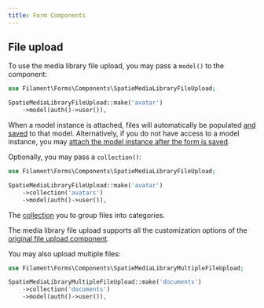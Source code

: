 ```yaml
---
title: Form Components
---
```


## File upload

To use the media library file upload, you may pass a `model()` to the component:

```php
use Filament\Forms\Components\SpatieMediaLibraryFileUpload;

SpatieMediaLibraryFileUpload::make('avatar')
    ->model(auth()->user()),
```

When a model instance is attached, files will automatically be populated [and saved](/docs/forms/building-forms#field-relationships) to that model. Alternatively, if you do not have access to a model instance, you may [attach the model instance after the form is saved](/docs/forms/building-forms#saving-field-relationships-manually).

Optionally, you may pass a `collection()`:

```php
use Filament\Forms\Components\SpatieMediaLibraryFileUpload;

SpatieMediaLibraryFileUpload::make('avatar')
    ->collection('avatars')
    ->model(auth()->user()),
```

The [collection](https://spatie.be/docs/laravel-medialibrary/v9/working-with-media-collections/simple-media-collections) you to group files into categories.

The media library file upload supports all the customization options of the [original file upload component](/docs/forms/fields#file-upload).

You may also upload multiple files:

```php
use Filament\Forms\Components\SpatieMediaLibraryMultipleFileUpload;

SpatieMediaLibraryMultipleFileUpload::make('documents')
    ->collection('documents')
    ->model(auth()->user()),
```
